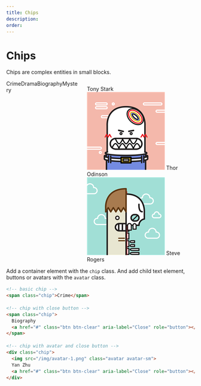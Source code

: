 ```yaml
---
title: Chips
description: 
order: 
---
```


# Chips

Chips are complex entities in small blocks.

<ClientOnly>
<div class="vp-raw docs-demo columns">
  <div class="column col-12"><span class="chip">Crime</span><span class="chip">Drama</span><span class="chip">Biography<a class="btn btn-clear" href="#" aria-label="Close" role="button"></a></span><span class="chip">Mystery<a class="btn btn-clear" href="#" aria-label="Close" role="button"></a></span></div>
  <div class="column col-12">
    <div class="chip">
      <figure class="avatar avatar-sm" data-initial="TS" style="background-color: #5755d9;"></figure> Tony Stark
    </div>
    <div class="chip">
      <img class="avatar avatar-sm" src="/img/avatar-1.png" alt="Thor Odinson"> Thor Odinson
    </div>
    <div class="chip">
      <img class="avatar avatar-sm" src="/img/avatar-4.png" alt="Steve Rogers">
      Steve Rogers
      <a class="btn btn-clear" href="#" aria-label="Close"></a>
    </div>
  </div>
</div>
</ClientOnly>

Add a container element with the `chip` class. And add child text element, buttons or avatars with the `avatar` class.

```html
<!-- basic chip -->
<span class="chip">Crime</span>

<!-- chip with close button -->
<span class="chip">
  Biography
  <a href="#" class="btn btn-clear" aria-label="Close" role="button"></a>
</span>

<!-- chip with avatar and close button -->
<div class="chip">
  <img src="/img/avatar-1.png" class="avatar avatar-sm">
  Yan Zhu
  <a href="#" class="btn btn-clear" aria-label="Close" role="button"></a>
</div>
```

